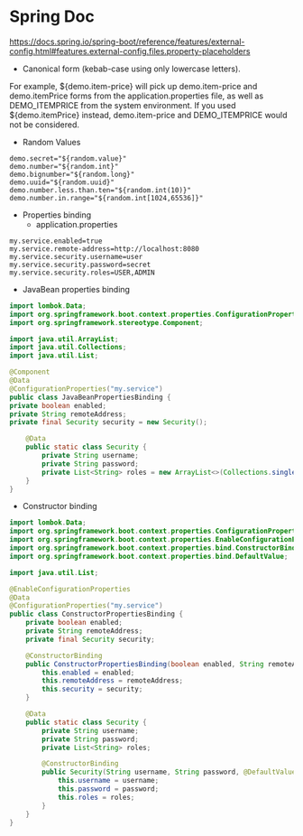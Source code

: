 # Spring Doc
https://docs.spring.io/spring-boot/reference/features/external-config.html#features.external-config.files.property-placeholders

* Canonical form (kebab-case using only lowercase letters).

For example, ${demo.item-price} will pick up demo.item-price and demo.itemPrice forms from the application.properties file, as well as DEMO_ITEMPRICE from the system environment. If you used ${demo.itemPrice} instead, demo.item-price and DEMO_ITEMPRICE would not be considered.

* Random Values
```properties
demo.secret="${random.value}"
demo.number="${random.int}"
demo.bignumber="${random.long}"
demo.uuid="${random.uuid}"
demo.number.less.than.ten="${random.int(10)}"
demo.number.in.range="${random.int[1024,65536]}"
```

* Properties binding
  * application.properties
```properties
my.service.enabled=true
my.service.remote-address=http://localhost:8080
my.service.security.username=user
my.service.security.password=secret
my.service.security.roles=USER,ADMIN
```
  * JavaBean properties binding
```java
import lombok.Data;
import org.springframework.boot.context.properties.ConfigurationProperties;
import org.springframework.stereotype.Component;

import java.util.ArrayList;
import java.util.Collections;
import java.util.List;

@Component
@Data
@ConfigurationProperties("my.service")
public class JavaBeanPropertiesBinding {
private boolean enabled;
private String remoteAddress;
private final Security security = new Security();

    @Data
    public static class Security {
        private String username;
        private String password;
        private List<String> roles = new ArrayList<>(Collections.singleton("USER"));
    }
}
```
  * Constructor binding
```java
import lombok.Data;
import org.springframework.boot.context.properties.ConfigurationProperties;
import org.springframework.boot.context.properties.EnableConfigurationProperties;
import org.springframework.boot.context.properties.bind.ConstructorBinding;
import org.springframework.boot.context.properties.bind.DefaultValue;

import java.util.List;

@EnableConfigurationProperties
@Data
@ConfigurationProperties("my.service")
public class ConstructorPropertiesBinding {
    private boolean enabled;
    private String remoteAddress;
    private final Security security;

    @ConstructorBinding
    public ConstructorPropertiesBinding(boolean enabled, String remoteAddress, Security security) {
        this.enabled = enabled;
        this.remoteAddress = remoteAddress;
        this.security = security;
    }

    @Data
    public static class Security {
        private String username;
        private String password;
        private List<String> roles;

        @ConstructorBinding
        public Security(String username, String password, @DefaultValue("USER") List<String> roles) {
            this.username = username;
            this.password = password;
            this.roles = roles;
        }
    }
}

```